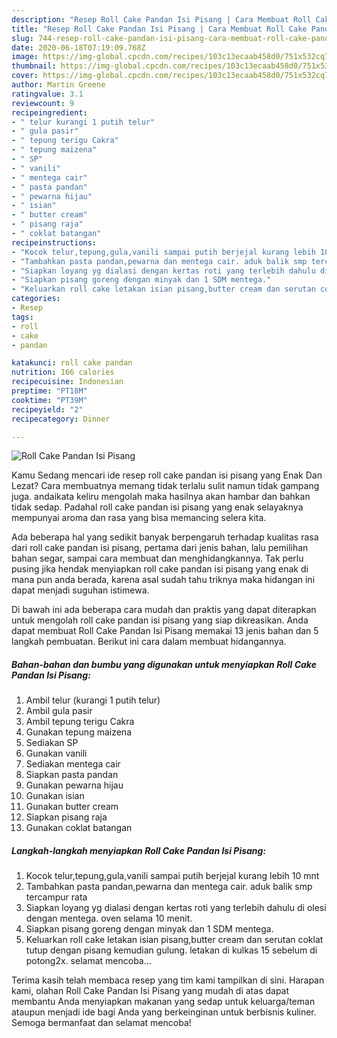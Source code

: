 ```yaml
---
description: "Resep Roll Cake Pandan Isi Pisang | Cara Membuat Roll Cake Pandan Isi Pisang Yang Menggugah Selera"
title: "Resep Roll Cake Pandan Isi Pisang | Cara Membuat Roll Cake Pandan Isi Pisang Yang Menggugah Selera"
slug: 744-resep-roll-cake-pandan-isi-pisang-cara-membuat-roll-cake-pandan-isi-pisang-yang-menggugah-selera
date: 2020-06-18T07:19:09.768Z
image: https://img-global.cpcdn.com/recipes/103c13ecaab458d0/751x532cq70/roll-cake-pandan-isi-pisang-foto-resep-utama.jpg
thumbnail: https://img-global.cpcdn.com/recipes/103c13ecaab458d0/751x532cq70/roll-cake-pandan-isi-pisang-foto-resep-utama.jpg
cover: https://img-global.cpcdn.com/recipes/103c13ecaab458d0/751x532cq70/roll-cake-pandan-isi-pisang-foto-resep-utama.jpg
author: Martin Greene
ratingvalue: 3.1
reviewcount: 9
recipeingredient:
- " telur kurangi 1 putih telur"
- " gula pasir"
- " tepung terigu Cakra"
- " tepung maizena"
- " SP"
- " vanili"
- " mentega cair"
- " pasta pandan"
- " pewarna hijau"
- " isian"
- " butter cream"
- " pisang raja"
- " coklat batangan"
recipeinstructions:
- "Kocok telur,tepung,gula,vanili sampai putih berjejal kurang lebih 10 mnt"
- "Tambahkan pasta pandan,pewarna dan mentega cair. aduk balik smp tercampur rata"
- "Siapkan loyang yg dialasi dengan kertas roti yang terlebih dahulu di olesi dengan mentega. oven selama 10 menit."
- "Siapkan pisang goreng dengan minyak dan 1 SDM mentega."
- "Keluarkan roll cake letakan isian pisang,butter cream dan serutan coklat tutup dengan pisang kemudian gulung. letakan di kulkas 15 sebelum di potong2x. selamat mencoba..."
categories:
- Resep
tags:
- roll
- cake
- pandan

katakunci: roll cake pandan 
nutrition: 166 calories
recipecuisine: Indonesian
preptime: "PT18M"
cooktime: "PT39M"
recipeyield: "2"
recipecategory: Dinner

---
```



![Roll Cake Pandan Isi Pisang](https://img-global.cpcdn.com/recipes/103c13ecaab458d0/751x532cq70/roll-cake-pandan-isi-pisang-foto-resep-utama.jpg)

Kamu Sedang mencari ide resep roll cake pandan isi pisang yang Enak Dan Lezat? Cara membuatnya memang tidak terlalu sulit namun tidak gampang juga. andaikata keliru mengolah maka hasilnya akan hambar dan bahkan tidak sedap. Padahal roll cake pandan isi pisang yang enak selayaknya mempunyai aroma dan rasa yang bisa memancing selera kita.

Ada beberapa hal yang sedikit banyak berpengaruh terhadap kualitas rasa dari roll cake pandan isi pisang, pertama dari jenis bahan, lalu pemilihan bahan segar, sampai cara membuat dan menghidangkannya. Tak perlu pusing jika hendak menyiapkan roll cake pandan isi pisang yang enak di mana pun anda berada, karena asal sudah tahu triknya maka hidangan ini dapat menjadi suguhan istimewa.




Di bawah ini ada beberapa cara mudah dan praktis yang dapat diterapkan untuk mengolah roll cake pandan isi pisang yang siap dikreasikan. Anda dapat membuat Roll Cake Pandan Isi Pisang memakai 13 jenis bahan dan 5 langkah pembuatan. Berikut ini cara dalam membuat hidangannya.

<!--inarticleads1-->

##### Bahan-bahan dan bumbu yang digunakan untuk menyiapkan Roll Cake Pandan Isi Pisang:

1. Ambil  telur (kurangi 1 putih telur)
1. Ambil  gula pasir
1. Ambil  tepung terigu Cakra
1. Gunakan  tepung maizena
1. Sediakan  SP
1. Gunakan  vanili
1. Sediakan  mentega cair
1. Siapkan  pasta pandan
1. Gunakan  pewarna hijau
1. Gunakan  isian
1. Gunakan  butter cream
1. Siapkan  pisang raja
1. Gunakan  coklat batangan




<!--inarticleads2-->

##### Langkah-langkah menyiapkan Roll Cake Pandan Isi Pisang:

1. Kocok telur,tepung,gula,vanili sampai putih berjejal kurang lebih 10 mnt
1. Tambahkan pasta pandan,pewarna dan mentega cair. aduk balik smp tercampur rata
1. Siapkan loyang yg dialasi dengan kertas roti yang terlebih dahulu di olesi dengan mentega. oven selama 10 menit.
1. Siapkan pisang goreng dengan minyak dan 1 SDM mentega.
1. Keluarkan roll cake letakan isian pisang,butter cream dan serutan coklat tutup dengan pisang kemudian gulung. letakan di kulkas 15 sebelum di potong2x. selamat mencoba...




Terima kasih telah membaca resep yang tim kami tampilkan di sini. Harapan kami, olahan Roll Cake Pandan Isi Pisang yang mudah di atas dapat membantu Anda menyiapkan makanan yang sedap untuk keluarga/teman ataupun menjadi ide bagi Anda yang berkeinginan untuk berbisnis kuliner. Semoga bermanfaat dan selamat mencoba!

